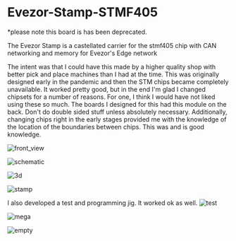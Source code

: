 # Evezor-Stamp-STMF405
*please note this board is has been deprecated. 

The Evezor Stamp is a castellated carrier for the stmf405 chip with CAN networking and memory for Evezor's Edge network

The intent was that I could have this made by a higher quality shop with better pick and place machines than I had at the time. 
This was originally designed early in the pandemic and then the STM chips became completely unavailable. 
It worked pretty good, but in the end I'm glad I changed chipsets for a number of reasons. 
For one, I think I would have not liked using these so much. The boards I designed for this had this module on the back. Don't do double sided stuff unless absolutely necessary. Additionally, changing chips right in the early stages provided me with the knowledge of the location of the boundaries between chips. This was and is good knowledge. 

![front_view](https://github.com/evezor/Evezor-Stamp-STMF405/blob/main/pics/Front3D.PNG)

![schematic](https://github.com/evezor/Evezor-Stamp-STMF405/blob/main/pics/STM32_stamp.png)

![3d](https://github.com/evezor/Evezor-Stamp-STMF405/blob/main/pics/Edge_Devboard1.png)

![stamp](https://github.com/evezor/Evezor-Stamp-STMF405/blob/main/pics/20201110_043938.jpg)

I also developed a test and programming jig. It worked ok as well.
![test](https://github.com/evezor/Evezor-Stamp-STMF405/blob/main/pics/20200926_171503.jpg)

![mega](https://github.com/evezor/Evezor-Stamp-STMF405/blob/main/pics/20201021_051516.jpg)

![empty](https://github.com/evezor/Evezor-Stamp-STMF405/blob/main/pics/20201022_030540.jpg)

